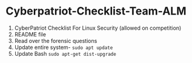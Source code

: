# Cyberpatriot-Checklist-Team-ALM

1. CyberPatriot Checklist For Linux Security (allowed on competition)
2. README file
3. Read over the forensic questions
4. Update entire system- <code>sudo apt update</code>
5. Update Bash <code>sudo apt-get dist-upgrade</code>
